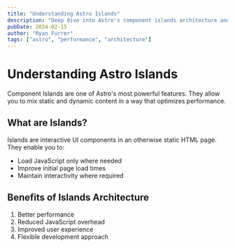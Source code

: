 ```yaml
---
title: "Understanding Astro Islands"
description: "Deep dive into Astro's component islands architecture and how it improves performance."
pubDate: 2024-02-15
author: "Ryan Furrer"
tags: ["astro", "performance", "architecture"]
---
```


# Understanding Astro Islands

Component Islands are one of Astro's most powerful features. They allow you to mix static and dynamic content in a way that optimizes performance.

## What are Islands?

Islands are interactive UI components in an otherwise static HTML page. They enable you to:

- Load JavaScript only where needed
- Improve initial page load times
- Maintain interactivity where required

## Benefits of Islands Architecture

1. Better performance
2. Reduced JavaScript overhead
3. Improved user experience
4. Flexible development approach 